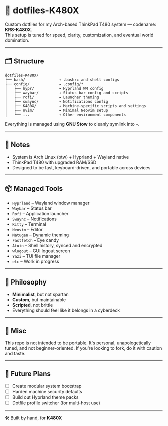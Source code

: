 # 🔧 dotfiles-K480X

Custom dotfiles for my Arch-based ThinkPad T480 system — codename: **KRS-K480X**.  
This setup is tuned for speed, clarity, customization, and eventual world domination.

---

## 🗂️ Structure

```plaintext
dotfiles-K480X/
├── bash/               → .bashrc and shell configs
├── config/             → .config/*
│   ├── hypr/           → Hyprland WM config
│   ├── waybar/         → Status bar config and scripts
│   ├── rofi/           → Launcher theming
│   ├── swaync/         → Notifications config
│   ├── K480X/          → Machine-specific scripts and settings
│   ├── nvim/           → Minimal Neovim setup
│   └── ...             → Other environment components
````

Everything is managed using **GNU Stow** to cleanly symlink into `~`.

---

## 🧪 Notes

* System is Arch Linux (btw) + Hyprland + Wayland native
* ThinkPad T480 with upgraded RAM/SSD
* Designed to be fast, keyboard-driven, and portable across devices

---

## 📦 Managed Tools

* `Hyprland` – Wayland window manager
* `Waybar` – Status bar
* `Rofi` – Application launcher
* `Swaync` – Notifications
* `Kitty` – Terminal
* `Neovim` – Editor
* `Matugen` – Dynamic theming
* `Fastfetch` – Eye candy
* `Atuin` – Shell history, synced and encrypted
* `wlogout` – GUI logout screen
* `Yazi` – TUI file manager
* `etc` – Work in progress

---

## 🧠 Philosophy

* **Minimalist**, but not spartan
* **Custom**, but maintainable
* **Scripted**, not brittle
* Everything should feel like it belongs in a cyberdeck

---

## 📎 Misc

This repo is not intended to be portable. It's personal, unapologetically tuned, and not beginner-oriented.
If you're looking to fork, do it with caution and taste.

---

## 🐾 Future Plans

* [ ] Create modular system bootstrap
* [ ] Harden machine security defaults
* [ ] Build out Hyprland theme packs
* [ ] Dotfile profile switcher (for multi-host use)

---

🛠️ Built by hand, for **K480X**
